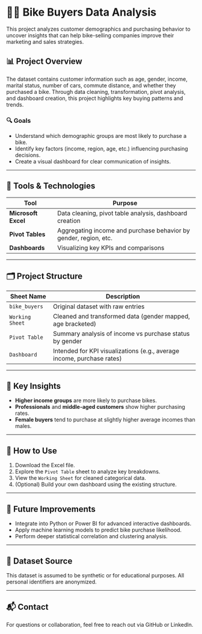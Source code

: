 # 🚴‍♂️ Bike Buyers Data Analysis

This project analyzes customer demographics and purchasing behavior to uncover insights that can help bike-selling companies improve their marketing and sales strategies.

## 📊 Project Overview

The dataset contains customer information such as age, gender, income, marital status, number of cars, commute distance, and whether they purchased a bike. Through data cleaning, transformation, pivot analysis, and dashboard creation, this project highlights key buying patterns and trends.

### 🔍 Goals
- Understand which demographic groups are most likely to purchase a bike.
- Identify key factors (income, region, age, etc.) influencing purchasing decisions.
- Create a visual dashboard for clear communication of insights.

---

## 🧰 Tools & Technologies

| Tool          | Purpose                            |
|---------------|------------------------------------|
| **Microsoft Excel** | Data cleaning, pivot table analysis, dashboard creation |
| **Pivot Tables** | Aggregating income and purchase behavior by gender, region, etc. |
| **Dashboards** | Visualizing key KPIs and comparisons |

---

## 🗂️ Project Structure

| Sheet Name       | Description |
|------------------|-------------|
| `bike_buyers`    | Original dataset with raw entries |
| `Working Sheet`  | Cleaned and transformed data (gender mapped, age bracketed) |
| `Pivot Table`    | Summary analysis of income vs purchase status by gender |
| `Dashboard`      | Intended for KPI visualizations (e.g., average income, purchase rates) |

---

## 🔑 Key Insights

- **Higher income groups** are more likely to purchase bikes.
- **Professionals** and **middle-aged customers** show higher purchasing rates.
- **Female buyers** tend to purchase at slightly higher average incomes than males.

---

## 🚀 How to Use

1. Download the Excel file.
2. Explore the `Pivot Table` sheet to analyze key breakdowns.
3. View the `Working Sheet` for cleaned categorical data.
4. (Optional) Build your own dashboard using the existing structure.

---

## 🔄 Future Improvements

- Integrate into Python or Power BI for advanced interactive dashboards.
- Apply machine learning models to predict bike purchase likelihood.
- Perform deeper statistical correlation and clustering analysis.

---

## 📁 Dataset Source

This dataset is assumed to be synthetic or for educational purposes. All personal identifiers are anonymized.

---

## 📬 Contact

For questions or collaboration, feel free to reach out via GitHub or LinkedIn.
